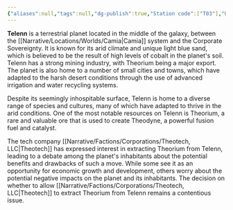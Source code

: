 ```yaml
---
{"aliases":null,"tags":null,"dg-publish":true,"Station code":["T03"],"Universal Name":"","permalink":"/narrative/locations/worlds/telenn/","dgPassFrontmatter":true}
---
```




**Telenn** is a terrestrial planet located in the middle of the galaxy, between the [[Narrative/Locations/Worlds/Camia\|Camia]] system and the Corporate Sovereignty. It is known for its arid climate and unique light blue sand, which is believed to be the result of high levels of cobalt in the planet's soil. Telenn has a strong mining industry, with Theorium being a major export. The planet is also home to a number of small cities and towns, which have adapted to the harsh desert conditions through the use of advanced irrigation and water recycling systems.

Despite its seemingly inhospitable surface, Telenn is home to a diverse range of species and cultures, many of which have adapted to thrive in the arid conditions. One of the most notable resources on Telenn is Theorium, a rare and valuable ore that is used to create Theodyne, a powerful fusion fuel and catalyst.

The tech company [[Narrative/Factions/Corporations/Theotech, LLC\|Theotech]] has expressed interest in extracting Theorium from Telenn, leading to a debate among the planet's inhabitants about the potential benefits and drawbacks of such a move. While some see it as an opportunity for economic growth and development, others worry about the potential negative impacts on the planet and its inhabitants. The decision on whether to allow [[Narrative/Factions/Corporations/Theotech, LLC\|Theotech]] to extract Theorium from Telenn remains a contentious issue.